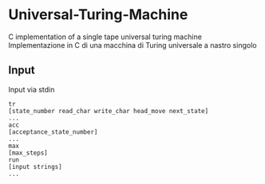 # Universal-Turing-Machine
C implementation of a single tape universal turing machine\
Implementazione in C di una macchina di Turing universale a nastro singolo

## Input
Input via stdin
```
tr
[state_number read_char write_char head_move next_state]
...
acc
[acceptance_state_number]
...
max
[max_steps]
run
[input strings]
...
```
